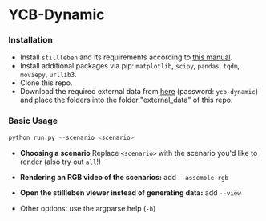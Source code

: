 # YCB-Dynamic

### Installation

- Install `stillleben` and its requirements according to [this manual](https://git.ais.uni-bonn.de/schwarzm/stillleben/-/blob/master/doc/installation.rst).
- Install additional packages via pip: `matplotlib`, `scipy`, `pandas`, `tqdm`, `moviepy`, `urllib3`.
- Clone this repo.
- Download the required external data from [here](https://uni-bonn.sciebo.de/s/2E7OjZtT7PvBefW) (password: `ycb-dynamic`) and place the folders into the folder "external_data" of this repo.

### Basic Usage

```python
python run.py --scenario <scenario>
```

- **Choosing a scenario** Replace `<scenario>` with the scenario you'd like to render (also try out `all`!)

- **Rendering an RGB video of the scenarios:** add `--assemble-rgb`
- **Open the stillleben viewer instead of generating data:** add `--view`
- Other options: use the argparse help (`-h`)
